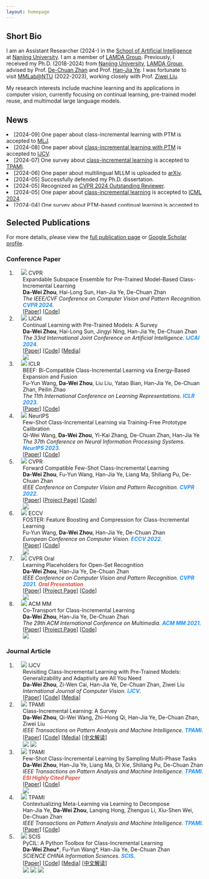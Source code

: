 ```yaml
---
layout: homepage
---
```


## Short Bio

I am an Assistant Researcher (2024-) in the [School of Artificial Intelligence](https://ai.nju.edu.cn/main.htm) at [Nanjing University](http://www.nju.edu.cn/). I am a member of [LAMDA Group](http://www.lamda.nju.edu.cn/CH.MainPage.ashx). 
Previously, I received my Ph.D. (2018-2024) from [Nanjing University](http://www.nju.edu.cn/), [LAMDA Group](http://www.lamda.nju.edu.cn/CH.MainPage.ashx), advised by  Prof. [De-Chuan Zhan](http://www.lamda.nju.edu.cn/zhandc/) and Prof. [Han-Jia Ye](http://www.lamda.nju.edu.cn/yehj/). 
I was fortunate to visit [MMLab@NTU](https://www.mmlab-ntu.com/) (2022-2023), working closely with Prof. [Ziwei Liu](https://liuziwei7.github.io/). 

My research interests include machine learning and its applications in computer vision, currently focusing on continual learning, pre-trained model reuse, and multimodal large language models.

<!-- <div class="highlighted-text">
  <i class="fa-regular fa-bell"></i>&nbsp;
I am looking for highly self-motivated students. Please drop me an email with your resume and transcript if you are interested in working together with me.
</div> -->

## News
<div class="container custom-scrollbar" style="height:200px;width:103%;overflow:auto;">
  <li>[2024-09] One paper about class-incremental learning with PTM is accepted to <a href="https://link.springer.com/journal/10994" target="_blank">MLJ</a>.</li>
  <li>[2024-08] One paper about <a href="http://arxiv.org/abs/2303.07338" target="_blank">class-incremental learning with PTM</a> is accepted to <a href="https://link.springer.com/journal/11263" target="_blank">IJCV</a>.</li>
  <li>[2024-07] One survey about <a href="https://arxiv.org/abs/2302.03648" target="_blank">class-incremental learning</a> is accepted to <a href="https://ieeexplore.ieee.org/xpl/RecentIssue.jsp?punumber=34" target="_blank">TPAMI</a>.</li>
  <li> [2024-06] One paper about multilingual MLLM is uploaded to <a href="https://arxiv.org/abs/2406.02539" target="_blank">arXiv</a>.</li>
  <li> [2024-05] Successfully defended my Ph.D. dissertation. </li>
  <li> [2024-05] Recognized as <a href="https://cvpr.thecvf.com/Conferences/2024/ProgramCommittee#outstanding-reviewers" target="_blank">CVPR 2024 Outstanding Reviewer</a>.</li>
  <li> [2024-05] One paper about <a href="https://openreview.net/forum?id=aksdU1KOpT" target="_blank">class-incremental learning</a> is accepted to <a href="https://icml.cc/" target="_blank">ICML 2024</a>.</li>
  <li>[2024-04] One survey about <a href="https://arxiv.org/abs/2401.16386" target="_blank">PTM-based continual learning</a> is accepted to <a href="https://ijcai24.org/" target="_blank">IJCAI 2024</a>.</li>
  <li> [2024-02] One paper about <a href="https://arxiv.org/abs/2403.12030" target="_blank">class-incremental learning</a> is accepted to <a href="http://cvpr2024.thecvf.com/" target="_blank">CVPR 2024</a>.</li>
  <li> [2023-11] Recognized as <a href="https://neurips.cc/Conferences/2023/ProgramCommittee#top-reivewers" target="_blank">NeurIPS 2023 Top Reviewer</a>.</li>
  <li>[2023-09] One paper about <a href="  https://openreview.net/forum?id=8NAxGDdf7H" target="_blank">few-shot class-incremental learning</a> is accepted to <a href="https://neurips.cc/Conferences/2023" target="_blank">NeurIPS 2023</a>.</li>
  <li>[2023-09] We have released <a href="https://github.com/sun-hailong/LAMDA-PILOT" target="_blank">PILOT toolbox</a> for class-incremental learning with pre-trained models (<a href="https://arxiv.org/abs/2309.07117" target="_blank">technical report</a>). </li>
  <li>[2023-09] One paper about <a href="http://arxiv.org/abs/2106.08112" target="_blank">contextualized meta-learning</a> is accepted to <a href="https://ieeexplore.ieee.org/xpl/RecentIssue.jsp?punumber=34" target="_blank">TPAMI</a>.</li>
  <li>[2023-08] We are hosting the <a href="#tutorials"> tutorial </a> (<a href="./file/cl_tutorial.pdf" target="_blank">slides</a>) on continual learning at <a href="https://ijcai-23.org/tutorials/" target="_blank">IJCAI 2023</a>.</li>
  <li>[2023-05] One paper about class-incremental learning with VLM is uploaded to <a href="https://arxiv.org/abs/2305.19270" target="_blank">arXiv</a>.</li>
  <li>[2023-01] Two papers about class-incremental learning are accepted to <a href="https://iclr.cc/" target="_blank">ICLR 2023</a> (one <a href="https://openreview.net/forum?id=S07feAlQHgM" target="_blank">spotlight</a>).</li>
  <li>[2022-10] Our <a href="https://github.com/G-U-N/PyCIL" target="_blank">toolbox for class-incremental learning (PyCIL)</a> is accepted to <a href="https://www.sciengine.com/SCIS/home" target="_blank">SCIS</a>.</li>
  <li>[2022-08] One paper about <a href="https://ieeexplore.ieee.org/document/9864267" target="_blank">few-shot class-incremental learning</a> is accepted to <a href="https://ieeexplore.ieee.org/xpl/RecentIssue.jsp?punumber=34" target="_blank">TPAMI</a>.</li>
  <li>[2022-07] One paper about <a href="https://arxiv.org/abs/2204.04662" target="_blank">class-incremental learning</a> is accepted to <a href="https://eccv2022.ecva.net/" target="_blank">ECCV 2022</a>.</li>
  <li> [2022-03] One paper about <a href="https://arxiv.org/abs/2203.06953" target="_blank">few-shot class-incremental learning</a> is accepted to <a href="http://cvpr2022.thecvf.com/" target="_blank">CVPR 2022</a>.</li>
  <li>[2021-08] One paper about <a href="https://ieeexplore.ieee.org/document/9533187" target="_blank">open-world learning</a> is accepted to <a href="https://ieeexplore.ieee.org/xpl/RecentIssue.jsp?punumber=5962385" target="_blank">TNNLS</a>.</li>
  <li>[2021-07] One paper about <a href="http://arxiv.org/abs/2107.12654" target="_blank">class-incremental learning</a> is accepted to <a href="https://2021.acmmm.org/" target="_blank">ACM MM 2021</a>.</li>
  <li>[2021-03] One oral paper about <a href="http://arxiv.org/abs/2103.15086" target="_blank">open-set recognition</a> is accepted to <a href="http://cvpr2021.thecvf.com/" target="_blank">CVPR 2021</a>.</li>        
</div>


## Selected Publications 



For more details, please view the <a href="./publication.html">full publication page</a> or <a href="https://scholar.google.com/citations?user=kMNaR-YAAAAJ&hl=en" target="_blank">Google Scholar profile</a>. 







### Conference Paper
<div class="publications">
<ol class="bibliography">


<li>
<div class="pub-row">
  <div class="col-sm-3 abbr" style="position: relative;padding-right: 15px;padding-left: 15px;">
    <img src="file/teaser/MoirePose.png" class="teaser img-fluid z-depth-1">
    <abbr class="badge">CVPR</abbr>
  </div>
  <div id="memo" class="col-sm-9" style="position: relative;width: 100%;padding-right: 15px;padding-left: 20px;">
  <div class="title">Expandable Subspace Ensemble for
Pre-Trained Model-Based Class-Incremental Learning</div>
  <div class="author"><strong>Da-Wei Zhou</strong>, Hai-Long Sun, Han-Jia Ye, De-Chuan Zhan</div>
  <div class="periodical"><em>The IEEE/CVF Conference on Computer Vision and Pattern Recognition. <strong><i style="color:#1e90ff">CVPR 2024</i></strong>. </em> 
  </div>
 [<a href="https://arxiv.org/abs/2403.12030" target="_blank">Paper</a>] 
[<a href="https://github.com/sun-hailong/CVPR24-Ease">Code</a>] 
<br>
  </div>
</div>
</li>

<li>
<div class="pub-row">
  <div class="col-sm-3 abbr" style="position: relative;padding-right: 15px;padding-left: 15px;">
    <img src="file/teaser/ptm-cl-survey.png" class="teaser img-fluid z-depth-1">
    <abbr class="badge">IJCAI</abbr> 
  </div>
  <div id="ptm_cl_survey" class="col-sm-9" style="position: relative;width: 100%;padding-right: 15px;padding-left: 20px;">
  <div class="title">Continual Learning with Pre-Trained Models: A Survey</div>
  <div class="author"><strong>Da-Wei Zhou</strong>, Hai-Long Sun, Jingyi Ning, Han-Jia Ye, De-Chuan Zhan</div>
  <div class="periodical"><em> The 33rd International Joint
Conference on Artificial Intelligence. <strong><i style="color:#1e90ff">IJCAI 2024</i></strong>. </em> 
  </div>
[<a href="https://arxiv.org/abs/2401.16386" target="_blank">Paper</a>]
[<a href="https://github.com/sun-hailong/LAMDA-PILOT">Code</a>]
[<a href="https://mp.weixin.qq.com/s/dWumvQxhlItc_Lo2uv4SEg">Media</a>]
 <!-- [<a href="https://zhuanlan.zhihu.com/p/681100367">中文解读</a>] -->
  <br>
 <img src="https://img.shields.io/github/stars/sun-hailong/LAMDA-PILOT?style=flat&label=Stars&logo=github&labelColor=f6f6f6&color=9cf&logoColor=020d12"/>
  </div>
</div>
</li>




<li>
<div class="pub-row">
  <div class="col-sm-3 abbr" style="position: relative;padding-right: 15px;padding-left: 15px;">
    <img src="file/teaser/3ef.png" class="teaser img-fluid z-depth-1">
    <abbr class="badge">ICLR</abbr>
  </div>
  <div id="beef" class="col-sm-9" style="position: relative;width: 100%;padding-right: 15px;padding-left: 20px;">
  <div class="title">BEEF: Bi-Compatible Class-Incremental Learning via Energy-Based Expansion and Fusion </div>
  <div class="author">Fu-Yun Wang, <strong>Da-Wei Zhou</strong>, Liu Liu, Yatao Bian, Han-Jia Ye, De-Chuan Zhan, Peilin Zhao</div>
  <div class="periodical"><em>The 11th International Conference on Learning Representations. <strong><i style="color:#1e90ff">ICLR 2023</i></strong>. </em> 
  </div>
[<a href="https://openreview.net/forum?id=iP77_axu0h3" target="_blank">Paper</a>] 
[<a href="https://github.com/G-U-N/ICLR23-BEEF">Code</a>]
  </div>
</div>
</li>

<li>
<div class="pub-row">
  <div class="col-sm-3 abbr" style="position: relative;padding-right: 15px;padding-left: 15px;">
    <img src="file/teaser/teen.png" class="teaser img-fluid z-depth-1">
    <abbr class="badge">NeurIPS</abbr>
  </div>
  <div id="teen" class="col-sm-9" style="position: relative;width: 100%;padding-right: 15px;padding-left: 20px;">
  <div class="title">Few-Shot Class-Incremental Learning via Training-Free Prototype Calibration</div>
  <div class="author">Qi-Wei Wang, <strong>Da-Wei Zhou</strong>, Yi-Kai Zhang,  De-Chuan Zhan, Han-Jia Ye</div>
  <div class="periodical"><em>The 37th Conference on Neural Information Processing Systems. <strong><i style="color:#1e90ff">NeurIPS 2023</i></strong>. </em> 
  </div>
[<a href="https://openreview.net/forum?id=8NAxGDdf7H" target="_blank">Paper</a>] 
[<a href="https://github.com/wangkiw/TEEN">Code</a>]
<br>
  </div>
</div>
</li>



<li>
<div class="pub-row">
  <div class="col-sm-3 abbr" style="position: relative;padding-right: 15px;padding-left: 15px;">
    <img src="file/teaser/fact.jpg" class="teaser img-fluid z-depth-1">
    <abbr class="badge">CVPR</abbr>
  </div>
  <div id="fact" class="col-sm-9" style="position: relative;width: 100%;padding-right: 15px;padding-left: 20px;">
  <div class="title">Forward Compatible Few-Shot Class-Incremental Learning</div>
  <div class="author"><strong>Da-Wei Zhou</strong>, Fu-Yun Wang, Han-Jia Ye, Liang Ma, Shiliang Pu, De-Chuan Zhan</div>
  <div class="periodical"><em>IEEE Conference on Computer Vision and Pattern Recognition. <strong><i style="color:#1e90ff">CVPR 2022</i></strong>.</em>
  </div>
[<a href="https://arxiv.org/abs/2203.06953" target="_blank">Paper</a>]
[<a href="./file/CVPR22/CVPR22_project.html" target="_blank">Project Page</a>]
[<a href="https://github.com/zhoudw-zdw/CVPR22-Fact" target="_blank">Code</a>]
<br>
<!--  <img src="https://img.shields.io/github/stars/zhoudw-zdw/CVPR22-Fact?style=flat&label=Stars&logo=github&labelColor=f6f6f6&color=9cf&logoColor=020d12"/> -->
 <!-- <img src="https://img.shields.io/badge/dynamic/json?style=plastic&labelColor=f6f6f6&color=9cf&style=flat&label=Citations&logo=Google%20Scholar&query=publications%5B2%5D.citations&url=https%3A%2F%2Fcse.bth.se%2F~fer%2Fgooglescholar-api%2Fgooglescholar.php%3Fuser%3DkMNaR-YAAAAJ"> -->
 <img src="https://img.shields.io/badge/dynamic/json?labelColor=f6f6f6&color=9cf&style=flat&label=Citations&logo=Google%20Scholar&url=https%3A%2F%2Fcdn.jsdelivr.net%2Fgh%2Fzhoudw7%2Fzhoudw7.github.io@google-scholar-stats%2Fgs_data.json&query=$[%27publications%27][%27kMNaR-YAAAAJ:hqOjcs7Dif8C%27][%27num_citations%27]">
  </div>
</div>
</li>


<li>
<div class="pub-row">
  <div class="col-sm-3 abbr" style="position: relative;padding-right: 15px;padding-left: 15px;">
    <img src="file/teaser/foster.jpg" class="teaser img-fluid z-depth-1">
    <abbr class="badge">ECCV</abbr>
  </div>
  <div id="foster" class="col-sm-9" style="position: relative;width: 100%;padding-right: 15px;padding-left: 20px;">
  <div class="title">FOSTER: Feature Boosting and Compression for Class-Incremental Learning</div>
  <div class="author">Fu-Yun Wang, <strong>Da-Wei Zhou</strong>, Han-Jia Ye, De-Chuan Zhan</div>
  <div class="periodical"><em>European Conference on Computer Vision. <strong><i style="color:#1e90ff">ECCV 2022</i></strong>.</em>
  </div>
[<a href="https://arxiv.org/abs/2204.04662" target="_blank">Paper</a>]
 [<a href="https://github.com/G-U-N/ECCV22-FOSTER">Code</a>]
 <br>
  <!-- <img src="https://img.shields.io/badge/dynamic/json?style=plastic&labelColor=f6f6f6&color=9cf&style=flat&label=Citations&logo=Google%20Scholar&query=publications%5B1%5D.citations&url=https%3A%2F%2Fcse.bth.se%2F~fer%2Fgooglescholar-api%2Fgooglescholar.php%3Fuser%3DkMNaR-YAAAAJ"> -->
  <img src="https://img.shields.io/badge/dynamic/json?labelColor=f6f6f6&color=9cf&style=flat&label=Citations&logo=Google%20Scholar&url=https%3A%2F%2Fcdn.jsdelivr.net%2Fgh%2Fzhoudw7%2Fzhoudw7.github.io@google-scholar-stats%2Fgs_data.json&query=$[%27publications%27][%27kMNaR-YAAAAJ:8k81kl-MbHgC%27][%27num_citations%27]">
  </div>
</div>
</li>

<li>
<div class="pub-row">
  <div class="col-sm-3 abbr" style="position: relative;padding-right: 15px;padding-left: 15px;">
    <img src="file/teaser/proser.png" class="teaser img-fluid z-depth-1">
    <abbr class="badge">CVPR Oral</abbr>
  </div>
  <div id="proser" class="col-sm-9" style="position: relative;width: 100%;padding-right: 15px;padding-left: 20px;">
  <div class="title">Learning Placeholders for Open-Set Recognition</div>
  <div class="author"><strong>Da-Wei Zhou</strong>, Han-Jia Ye, De-Chuan Zhan</div>
  <div class="periodical"><em>IEEE Conference on Computer Vision and Pattern Recognition. <strong><i style="color:#1e90ff">CVPR 2021</i></strong>. </em> <strong><i style="color:#e74d3c">Oral Presentation</i></strong>
  </div>
[<a href="https://arxiv.org/abs/2103.15086" target="_blank">Paper</a>]
[<a href="./file/CVPR21/CVPR21_project.html" target="_blank">Project Page</a>]
[<a href="https://github.com/zhoudw-zdw/CVPR21-Proser" target="_blank">Code</a>]
<br>

 <img src="https://img.shields.io/badge/dynamic/json?labelColor=f6f6f6&color=9cf&style=flat&label=Citations&logo=Google%20Scholar&url=https%3A%2F%2Fcdn.jsdelivr.net%2Fgh%2Fzhoudw7%2Fzhoudw7.github.io@google-scholar-stats%2Fgs_data.json&query=$[%27publications%27][%27kMNaR-YAAAAJ:Tyk-4Ss8FVUC%27][%27num_citations%27]">
  </div>
</div>
</li>

<li>
<div class="pub-row">
  <div class="col-sm-3 abbr" style="position: relative;padding-right: 15px;padding-left: 15px;">
    <img src="file/teaser/coil.png" class="teaser img-fluid z-depth-1">
    <abbr class="badge">ACM MM</abbr>
  </div>
  <div id="coil" class="col-sm-9" style="position: relative;width: 100%;padding-right: 15px;padding-left: 20px;">
  <div class="title">Co-Transport for Class-Incremental Learning</div>
  <div class="author"><strong>Da-Wei Zhou</strong>, Han-Jia Ye, De-Chuan Zhan</div>
  <div class="periodical"><em>The 29th ACM International Conference on Multimedia.  <strong><i style="color:#1e90ff">ACM MM 2021</i></strong>.</em>
  </div>
  [<a href="http://arxiv.org/abs/2107.12654" target="_blank">Paper</a>]
  [<a href="file/MM21/MM21_project.html" target="_blank">Project Page</a>]
  [<a href="https://github.com/zhoudw-zdw/MM21-Coil" target="_blank">Code</a>]
  <br>
   <img src="https://img.shields.io/badge/dynamic/json?labelColor=f6f6f6&color=9cf&style=flat&label=Citations&logo=Google%20Scholar&url=https%3A%2F%2Fcdn.jsdelivr.net%2Fgh%2Fzhoudw7%2Fzhoudw7.github.io@google-scholar-stats%2Fgs_data.json&query=$[%27publications%27][%27kMNaR-YAAAAJ:WF5omc3nYNoC%27][%27num_citations%27]">
  </div>
</div>
</li>




</ol>
</div>


### Journal Article
<div class="publications">
<ol class="bibliography">

<li>
<div class="pub-row">
  <div class="col-sm-3 abbr" style="position: relative;padding-right: 15px;padding-left: 15px;">
    <img src="file/teaser/adam.png" class="teaser img-fluid z-depth-1">
    <abbr class="badge">IJCV</abbr> 
  </div>
  <div id="adam" class="col-sm-9" style="position: relative;width: 100%;padding-right: 15px;padding-left: 20px;">
  <div class="title">Revisiting Class-Incremental Learning with Pre-Trained Models: Generalizability and Adaptivity are All You Need</div>
  <div class="author"><strong>Da-Wei Zhou</strong>, Zi-Wen Cai, Han-Jia Ye, De-Chuan Zhan, Ziwei Liu</div>
  <div class="periodical"><em>International Journal of Computer Vision. <strong><i style="color:#1e90ff">IJCV</i></strong>.</em>
  </div>
[<a href="http://arxiv.org/abs/2303.07338" target="_blank">Paper</a>]
[<a href="https://github.com/zhoudw-zdw/RevisitingCIL">Code</a>]
[<a href="https://mp.weixin.qq.com/s/CACAaD2F1NvH4MJ1eCvpNA">Media</a>]
<br>
  </div>
</div>
</li>

<li>
<div class="pub-row">
  <div class="col-sm-3 abbr" style="position: relative;padding-right: 15px;padding-left: 15px;">
    <img src="file/teaser/cil_survey.png" class="teaser img-fluid z-depth-1">
    <abbr class="badge">TPAMI</abbr> 
  </div>
  <div id="cil_survey" class="col-sm-9" style="position: relative;width: 100%;padding-right: 15px;padding-left: 20px;">
  <div class="title">Class-Incremental Learning: A Survey</div>
  <div class="author"><strong>Da-Wei Zhou</strong>, Qi-Wei Wang, Zhi-Hong Qi, Han-Jia Ye, De-Chuan Zhan, Ziwei Liu</div>
    <div class="periodical"><em>IEEE Transactions on Pattern Analysis and Machine Intelligence. <strong><i style="color:#1e90ff">TPAMI</i></strong>.</em>  
  </div>
[<a href="https://arxiv.org/abs/2302.03648" target="_blank">Paper</a>]
[<a href="https://github.com/zhoudw-zdw/CIL_Survey">Code</a>]
[<a href="https://mp.weixin.qq.com/s/n3MwLm8MpuXeE4o-D7H0jw">Media</a>]
 [<a href="https://zhuanlan.zhihu.com/p/605208282">中文解读</a>]
  <br>
 <img src="https://img.shields.io/badge/dynamic/json?labelColor=f6f6f6&color=9cf&style=flat&label=Citations&logo=Google%20Scholar&url=https%3A%2F%2Fcdn.jsdelivr.net%2Fgh%2Fzhoudw7%2Fzhoudw7.github.io@google-scholar-stats%2Fgs_data.json&query=$[%27publications%27][%27kMNaR-YAAAAJ:TQgYirikUcIC%27][%27num_citations%27]">
 <img src="https://img.shields.io/github/stars/zhoudw-zdw/CIL_survey?style=flat&label=Stars&logo=github&labelColor=f6f6f6&color=9cf&logoColor=020d12"/>
  </div>
</div>
</li>

<li>
<div class="pub-row">
  <div class="col-sm-3 abbr" style="position: relative;padding-right: 15px;padding-left: 15px;">
    <img src="file/teaser/limit.png" class="teaser img-fluid z-depth-1">
    <abbr class="badge">TPAMI</abbr>
  </div>
  <div id="limit" class="col-sm-9" style="position: relative;width: 100%;padding-right: 15px;padding-left: 20px;">
  <div class="title">Few-Shot Class-Incremental Learning by
Sampling Multi-Phase Tasks</div>
  <div class="author"><strong>Da-Wei Zhou</strong>, Han-Jia Ye, Liang Ma, Di Xie, Shiliang Pu, De-Chuan Zhan</div>
  <div class="periodical"><em>IEEE Transactions on Pattern Analysis and Machine Intelligence. <strong><i style="color:#1e90ff">TPAMI</i></strong>.</em> <strong><i style="color:#e74d3c">ESI Highly Cited Paper</i></strong>
  </div>
 [<a href="https://arxiv.org/abs/2203.17030" target="_blank">Paper</a>]
[<a href="https://github.com/zhoudw-zdw/Limit" target="_blank">Code</a>]
<br>
 <img src="https://img.shields.io/badge/dynamic/json?labelColor=f6f6f6&color=9cf&style=flat&label=Citations&logo=Google%20Scholar&url=https%3A%2F%2Fcdn.jsdelivr.net%2Fgh%2Fzhoudw7%2Fzhoudw7.github.io@google-scholar-stats%2Fgs_data.json&query=$[%27publications%27][%27kMNaR-YAAAAJ:0EnyYjriUFMC%27][%27num_citations%27]">
  </div>
</div>
</li>

<li>
<div class="pub-row">
  <div class="col-sm-3 abbr" style="position: relative;padding-right: 15px;padding-left: 15px;">
    <img src="file/teaser/leadnet.jpg" class="teaser img-fluid z-depth-1">
    <abbr class="badge">TPAMI</abbr> 
  </div>
  <div id="leadnet" class="col-sm-9" style="position: relative;width: 100%;padding-right: 15px;padding-left: 20px;">
  <div class="title">Contextualizing Meta-Learning via Learning to Decompose</div>
  <div class="author">Han-Jia Ye, <strong>Da-Wei Zhou</strong>, Lanqing Hong, Zhenguo Li, Xiu-Shen Wei, De-Chuan Zhan</div>
  <div class="periodical"><em>IEEE Transactions on Pattern Analysis and Machine Intelligence. <strong><i style="color:#1e90ff">TPAMI</i></strong>.</em>  
  </div>
 [<a href="https://arxiv.org/abs/2106.08112" target="_blank">Paper</a>]
 [<a href="https://github.com/zhoudw-zdw/LeadNet" target="_blank">Code</a>]
  </div>
</div>
</li>


<li>
<div class="pub-row">
  <div class="col-sm-3 abbr" style="position: relative;padding-right: 15px;padding-left: 15px;">
    <img src="file/teaser/pycil.png" class="teaser img-fluid z-depth-1">
    <abbr class="badge">SCIS</abbr>
  </div>
  <div id="pycil" class="col-sm-9" style="position: relative;width: 100%;padding-right: 15px;padding-left: 20px;">
  <div class="title">PyCIL: A Python Toolbox for Class-Incremental Learning</div>
  <div class="author"><strong>Da-Wei Zhou*</strong>, Fu-Yun Wang*, Han-Jia Ye, De-Chuan Zhan </div>
  <div class="periodical"><em>SCIENCE CHINA Information Sciences. <strong><i style="color:#1e90ff">SCIS</i></strong>.</em>
  </div>
 [<a href="https://arxiv.org/abs/2112.12533" target="_blank">Paper</a>]
 [<a href="https://github.com/G-U-N/PyCIL">Code</a>] 
 [<a href="https://mp.weixin.qq.com/s/A472p7XGZMhAMAR2wyHZJw">Media</a>] 
 [<a href="https://mp.weixin.qq.com/s/h1qu2LpdvjeHAPLOnG478A">中文解读</a>]
 <br>
<img src="https://img.shields.io/badge/dynamic/json?labelColor=f6f6f6&color=9cf&style=flat&label=Citations&logo=Google%20Scholar&url=https%3A%2F%2Fcdn.jsdelivr.net%2Fgh%2Fzhoudw7%2Fzhoudw7.github.io@google-scholar-stats%2Fgs_data.json&query=$[%27publications%27][%27kMNaR-YAAAAJ:qxL8FJ1GzNcC%27][%27num_citations%27]">
<img src="https://img.shields.io/github/stars/G-U-N/PyCIL?style=flat&label=Stars&logo=github&labelColor=f6f6f6&color=9cf&logoColor=020d12"/>
<img src="https://img.shields.io/github/forks/G-U-N/PyCIL?style=flat&label=Forks&logo=github&labelColor=f6f6f6&color=9cf&logoColor=020d12"/>
  </div>
</div>
</li>


</ol>
</div>


<!-- ## Contact

- **Office**: Room A202, Yifu Building, Nanjing University Xianlin Campus. 
- **Email**: zhoudw (at) lamda.nju.edu.cn **OR** zhoudw  (at) nju.edu.cn -->
